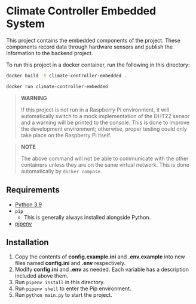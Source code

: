 # Climate Controller Embedded System

This project contains the embedded components of the project. These components record data through hardware sensors and publish the information to the backend project.

To run this project in a docker container, run the following in this directory:

```bash
docker build -t climate-controller-embedded .

docker run climate-controller-embedded
```

> **WARNING**
>
> If this project is not run in a Raspberry Pi environment, it will automatically switch to a mock implementation of the DHT22 sensor and a warning will be printed to the console. This is done to improve the development environment; otherwise, proper testing could only take place on the Raspberry Pi itself.

> **NOTE**
>
> The above command will not be able to communicate with the other containers unless they are on the same virtual network. This is done automatically by `docker compose`.

## Requirements

-   [Python 3.9](https://www.python.org/downloads/release/python-3913/)
-   `pip`
    -   This is generally always installed alongside Python.
-   [pipenv](https://pypi.org/project/pipenv/#installation)

## Installation

1. Copy the contents of **config.example.ini** and **.env.example** into new files named **config.ini** and **.env** respectively.
2. Modify **config.ini** and **.env** as needed. Each variable has a description included above them.
3. Run `pipenv install` in this directory.
4. Run `pipenv shell` to enter the Pip environment.
5. Run `python main.py` to start the project.
